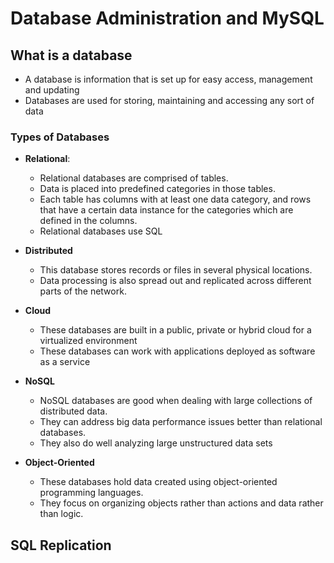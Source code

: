 # Database Administration and MySQL

## What is a database

- A database is information that is set up for easy access, management and updating
- Databases are used for storing, maintaining and accessing any sort of data

### Types of Databases

- **Relational**:
  - Relational databases are comprised of tables.
  - Data is placed into predefined categories in those tables.
  - Each table has columns with at least one data category, and rows that have a certain data instance for the categories which are defined in the columns.
  - Relational databases use SQL

- **Distributed**
  - This database stores records or files in several physical locations.
  - Data processing is also spread out and replicated across different parts of the network.

- **Cloud**
  - These databases are built in a public, private or hybrid cloud for a virtualized environment
  - These databases can work with applications deployed as software as a service

- **NoSQL**
  - NoSQL databases are good when dealing with large collections of distributed data.
  - They can address big data performance issues better than relational databases.
  - They also do well analyzing large unstructured data sets

- **Object-Oriented**
  - These databases hold data created using object-oriented programming languages.
  - They focus on organizing objects rather than actions and data rather than logic.

## SQL Replication
